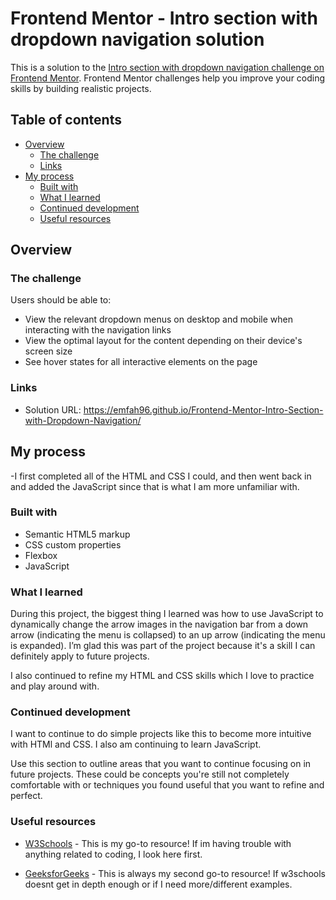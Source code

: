 # Frontend Mentor - Intro section with dropdown navigation solution

This is a solution to the [Intro section with dropdown navigation challenge on Frontend Mentor](https://www.frontendmentor.io/challenges/intro-section-with-dropdown-navigation-ryaPetHE5). Frontend Mentor challenges help you improve your coding skills by building realistic projects. 

## Table of contents

- [Overview](#overview)
  - [The challenge](#the-challenge)
  - [Links](#links)
- [My process](#my-process)
  - [Built with](#built-with)
  - [What I learned](#what-i-learned)
  - [Continued development](#continued-development)
  - [Useful resources](#useful-resources)




## Overview

### The challenge

Users should be able to:

- View the relevant dropdown menus on desktop and mobile when interacting with the navigation links
- View the optimal layout for the content depending on their device's screen size
- See hover states for all interactive elements on the page


### Links

- Solution URL: https://emfah96.github.io/Frontend-Mentor-Intro-Section-with-Dropdown-Navigation/


## My process
-I first completed all of the HTML and CSS I could, and then went back in and added the JavaScript since that is what I am more unfamiliar with. 



### Built with

- Semantic HTML5 markup
- CSS custom properties
- Flexbox
- JavaScript



### What I learned

During this project, the biggest thing I learned was how to use JavaScript to dynamically change the arrow images in the navigation bar from a down arrow (indicating the menu is collapsed) to an up arrow (indicating the menu is expanded). I’m glad this was part of the project because it's a skill I can definitely apply to future projects.

I also continued to refine my HTML and CSS skills which I love to practice and play around with. 

### Continued development

I want to continue to do simple projects like this to become more intuitive with HTMl and CSS. I also am continuing to learn JavaScript. 

Use this section to outline areas that you want to continue focusing on in future projects. These could be concepts you're still not completely comfortable with or techniques you found useful that you want to refine and perfect.


### Useful resources

- [W3Schools](https://www.w3schools.com) - This is my go-to resource! If im having trouble with anything related to coding, I look here first.

- [GeeksforGeeks](https://www.geeksforgeeks.org) - This is always my second go-to resource! If w3schools doesnt get in depth enough or if I need more/different examples. 



